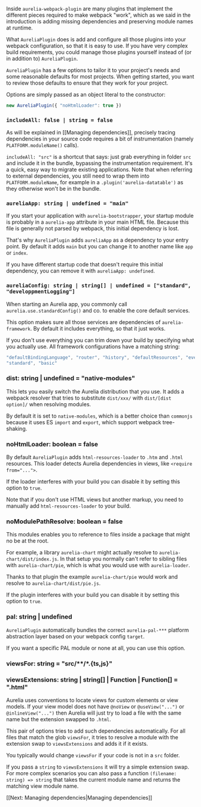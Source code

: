 Inside `aurelia-webpack-plugin` are many plugins that implement the different pieces required to make webpack "work", which as we said in the introduction is adding missing dependencies and preserving module names at runtime.

What `AureliaPlugin` does is add and configure all those plugins into your webpack configuration, so that it is easy to use. If you have very complex build requirements, you could manage those plugins yourself instead of (or in addition to) `AureliaPlugin`.

`AureliaPlugin` has a few options to tailor it to your project's needs and some reasonable defaults for most projects. When getting started, you want to review those defaults to ensure that they work for your project.

Options are simply passed as an object literal to the constructor: 
```js
new AureliaPlugin({ "noHtmlLoader": true })
```

### `includeAll: false | string = false`
As will be explained in [[Managing dependencies]], precisely tracing dependencies in your source code requires a bit of instrumentation (namely `PLATFORM.moduleName()` calls).

`includeAll: "src"` is a shortcut that says: just grab everything in folder `src` and include it in the bundle, bypassing the instrumentation requirement. It's a quick, easy way to migrate existing applications. Note that when referring to external dependencies, you still need to wrap them into `PLATFORM.moduleName`, for example in a `.plugin('aurelia-datatable')` as they otherwise won't be in the bundle.

### `aureliaApp: string | undefined = "main"`
If you start your application with `aurelia-bootstrapper`, your startup module is probably in a `aurelia-app` attribute in your main HTML file. Because this file is generally not parsed by webpack, this initial dependency is lost.

That's why `AureliaPlugin` adds `aureliaApp` as a dependency to your entry point. By default it adds `main` but you can change it to another name like `app` or `index`.

If you have different startup code that doesn't require this initial dependency, you can remove it with `aureliaApp: undefined`.

### `aureliaConfig: string | string[] | undefined = ["standard", "developpmentLogging"]`
When starting an Aurelia app, you commonly call `aurelia.use.standardConfig()` and co. to enable the core default services.

This option makes sure all those services are dependencies of `aurelia-framework`. By default it includes everything, so that it just works.

If you don't use everything you can trim down your build by specifying what you actually use. All framework configurations have a matching string:
```js
"defaultBindingLanguage", "router", "history", "defaultResources", "eventAggregator", "developmentLogging",
"standard", "basic"
```

### dist: string | undefined = "native-modules"
This lets you easily switch the Aurelia distribution that you use. It adds a webpack resolver that tries to substitute `dist/xxx/` with `dist/[dist option]/` when resolving modules.

By default it is set to `native-modules`, which is a better choice than `commonjs` because it uses ES `import` and `export`, which support webpack tree-shaking.

### noHtmlLoader: boolean = false
By default `AureliaPlugin` adds `html-resources-loader` to `.htm` and `.html` resources.
This loader detects Aurelia dependencies in views, like `<require from="...">`.

If the loader interferes with your build you can disable it by setting this option to `true`.

Note that if you don't use HTML views but another markup, you need to manually add `html-resources-loader` to your build.

### noModulePathResolve: boolean = false
This modules enables you to reference to files inside a package that might no be at the root.

For example, a library `aurelia-chart` might actually resolve to `aurelia-chart/dist/index.js`.
In that setup you normally can't refer to sibling files with `aurelia-chart/pie`, which is what you would use with `aurelia-loader`.

Thanks to that plugin the example `aurelia-chart/pie` would work and resolve to `aurelia-chart/dist/pie.js`.

If the plugin interferes with your build you can disable it by setting this option to `true`.

### pal: string | undefined
`AureliaPlugin` automatically bundles the correct `aurelia-pal-***` platform abstraction layer based on your webpack config `target`.

If you want a specific PAL module or none at all, you can use this option.

### viewsFor: string = "src/**/*.{ts,js}"
### viewsExtensions: string | string[] | Function | Function[] = ".html"
Aurelia uses conventions to locate views for custom elements or view models.
If your view model does not have `@noView` or `@useView("...")` or `@inlineView("...")` then Aurelia will just try to load a file with the same name but the extension swapped to `.html`.

This pair of options tries to add such dependencies automatically. 
For all files that match the glob `viewsFor`, it tries to resolve a module with the extension swap to `viewsExtensions` and adds it if it exists.

You typically would change `viewsFor` if your code is not in a `src` folder.

If you pass a `string` to `viewsExtensions` it will try a simple extension swap.
For more complex scenarios you can also pass a function `(filename: string) => string` that takes the current module name and returns the matching view module name.

[[Next: Managing dependencies|Managing dependencies]]